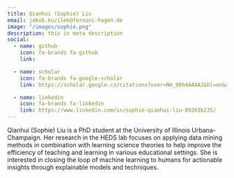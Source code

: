 ```yaml
---
title: Qianhui (Sophie) Liu 
email: jakub.kuzilek@fernuni-hagen.de
image: "/images/sophie.png"
description: this is meta description
social:
  - name: github
    icon: fa-brands fa-github
    link: 

  - name: scholar
    icon: fa-brands fa-google-scholar
    link: https://scholar.google.cz/citations?user=Nm_00h4AAAAJ&hl=en&oi=ao

  - name: linkedin
    icon: fa-brands fa-linkedin
    link: https://www.linkedin.com/in/sophie-qianhui-liu-09261b235/
---
```


Qianhui (Sophie) Liu is a PhD student at the University of Illinois Urbana-Champaign. Her research in the HEDS lab focuses on applying data mining methods in combination with learning science theories to help improve the efficiency of teaching and learning in various educational settings. She is interested in closing the loop of machine learning to humans for actionable insights through explainable models and techniques.
